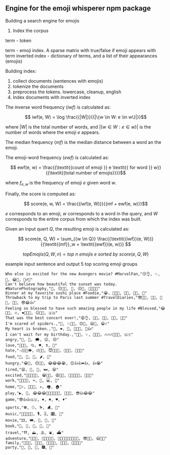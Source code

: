 ## Engine for the emoji whisperer npm package
Building a search engine for emojis

1. Index the corpus

term - token

term - emoji index. A sparse matrix with true/false if emoji appears with term
inverted index - dictionary of terms, and a list of their appearances (emojis)

Building index:
1. collect documents (sentences with emojis)
2. tokenize the documents
3. preprocess the tokens. lowercase, cleanup, english
4. Index documents with inverted index

The inverse word frequency ($iwf$) is calculated as:

$$
iwf(e, W) = \log \frac{{|W|}}{{|\{w \in W: e \in w\}|}}$$

where $|W|$ is the total number of words, and $|\{w \in W: e \in w\}|$
is the number of words where the emoji $e$ appears.

The median frequency ($mf$) is the median distance between a word an the
emoji.

The emoji-word frequency ($ewf$) is calculated as:

$$
ewf(e, w) = \frac{{\textit{{count of emoji }} e \textit{{ for word }} w}}{{\textit{{total number of emojis}}}}$$

where $f_{e, w}$ is the frequency of emoji $e$ given word $w$.

Finally, the score is computed as:

$$
score(e, w, W) = \frac{{iwf(e, W)}}{{mf + ewf(e, w)}}$$

$e$ corresponds to an emoji, $w$ corresponds to a word in the query, and
$W$ corresponds to the entire corpus from which the index was built.

Given an input quert $Q$, the resulting emoji is calculated as:

$$
score(e, Q, W) = \sum_{{w \in Q}} \frac{{\textit{{iwf}}(e, W)}}{{\textit{{mf}}_w + \textit{{ewf}}(e, w)}}
$$

$$
\textit{{topEmojis}}(Q, W, n) = \textit{{top }} n \textit{{ emojis }} e \textit{{ sorted by }} \textit{{score}}(e, Q, W)
$$

example input sentence and output 5 top scoring emoji groups
```
Who else is excited for the new Avengers movie? #MarvelFan,"😙👌, ✨, 🤝, 😂🤣, 🤷‍♂️🙏"
Can't believe how beautiful the sunset was today. #NaturePhotography,"💖, 😙👌🏼, 🔋, 😔🙏, 👌🏼👌🏼"
Dinner at my favorite sushi place #Foodie,"😭, 🙌🙌🙌, 🤞🏽, 👏🏻, 👏"
Throwback to my trip to Paris last summer #TravelDiaries,"😎🤙🏽, 🤘🏽, 🐝✊, 🙌🌅, 😎😂👍"
Feeling so blessed to have such amazing people in my life #Blessed,"😂🙌🏼, 🔥, ❤️🙏🏾💯, 😐✋🏼, 🇸🇴"
That was the best concert ever!,"😩👌, 👌🏽, 🤩🙌, 🤏🏼, 🤚🏼"
I'm scared of spiders.,"🙈, ✨🤞🏼, 😔🤚, 😃👋, 😁✌️"
My heart is broken.,"💙, ❤, 🍃, 🙏🏽😩, 🥰👍"
I can't wait for my birthday.,"💎🙌, ✨, 💪🏾🔥, 🔥🔥🔥🙌🙌🙌, 🇬🇹"
angry,"👺, 💢, 🗯, 😖, 😣"
love,"🙏🏽😃, 💘, ♥, ❣, 🏩"
hate,"👈🏽💯👁, 🙄👎🏼, 😈👌🏻🔥, ✋🏼🙄, 💪🏾💖"
food,"🌭, 🌮, 🌯, 🌶, 🌽"
hungry,"😭🖕, 😔🤚🏽, 😂😂😂😭, 😊👍👍❤️👍, 👍😭"
tired,"😫, 🛀, 🛁, 🛏, 😪"
excited,"🤑👏🏼👏🏼, 😭🙌🏻, 😩🙌🏼, 🤩🙌🏻👏🏻, 🤪🙌🏻"
work,"👏🏼👍🏼, ⌨, 🏢, 💻, 💼"
home,"🏴󠁧󠁢󠁥󠁮󠁧󠁿✌️, 👠👠👠, ✈️, 🏘, 🏠"
play,"▶, 🎴, 😂😂😂👏🏽👏🏽👏🏽, 💯🙌🏽, 😎👍😂😂"
game,"😎👍👍🇸🇻, ♠, ♣, ♥, ♦"
sports,"⚽, ⚾, ⛷, ⛸, 🎱"
music,"👏🏾👏🏾🥺, 🎙, 🎚, 🎛, 🎵"
movie,"🎞, 🎟, 🎥, 🎦, 🎫"
book,"📖, 📔, 📕, 📗, 📘"
travel,"⛩, ⛰, ⛱, ⛲, ⛴"
adventure,"🙏🏽🏈, 🙏🏾👍🏾😎, 🙌🙌🙌💙💙💙🔥🔥🔥, 😎🤙🏼, 😃🙏🏽"
family,"👨‍👩‍👦, 👨‍👨‍👦, 👨‍👨‍👦‍👦, 👨‍👨‍👧, 👨‍👨‍👧‍👦"
party,"🍷, 🍾, 🎁, 🎆, 🎇"
```